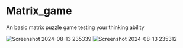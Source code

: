 # Matrix_game
An basic matrix puzzle game testing your thinking ability

![Screenshot 2024-08-13 235339](https://github.com/user-attachments/assets/b07b7a49-798e-40b4-809b-13f90d10ce70)
![Screenshot 2024-08-13 235312](https://github.com/user-attachments/assets/c4836710-cdab-40ea-9faf-89d277248a0d)
